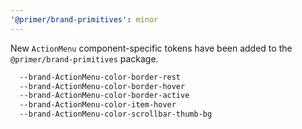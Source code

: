 ```yaml
---
'@primer/brand-primitives': minor
---
```


New `ActionMenu` component-specific tokens have been added to the `@primer/brand-primitives` package.

```css
  --brand-ActionMenu-color-border-rest
  --brand-ActionMenu-color-border-hover
  --brand-ActionMenu-color-border-active
  --brand-ActionMenu-color-item-hover
  --brand-ActionMenu-color-scrollbar-thumb-bg
```
